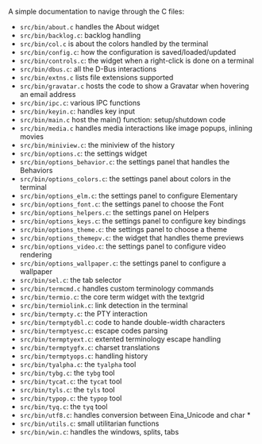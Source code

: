 A simple documentation to navige through the C files:

* `src/bin/about.c` handles the About widget
* `src/bin/backlog.c`: backlog handling
* `src/bin/col.c` is about the colors handled by the terminal
* `src/bin/config.c`: how the configuration is saved/loaded/updated
* `src/bin/controls.c`: the widget when a right-click is done on a terminal
* `src/bin/dbus.c`: all the D-Bus interactions
* `src/bin/extns.c` lists file extensions supported
* `src/bin/gravatar.c` hosts the code to show a Gravatar when hovering an email address
* `src/bin/ipc.c`: various IPC functions
* `src/bin/keyin.c`: handles key input
* `src/bin/main.c` host the main() function: setup/shutdown code
* `src/bin/media.c` handles media interactions like image popups, inlining movies
* `src/bin/miniview.c`: the miniview of the history
* `src/bin/options.c`: the settings widget
* `src/bin/options_behavior.c`: the settings panel that handles the Behaviors
* `src/bin/options_colors.c`: the settings panel about colors in the terminal
* `src/bin/options_elm.c`: the settings panel to configure Elementary
* `src/bin/options_font.c`: the settings panel to choose the Font
* `src/bin/options_helpers.c`: the settings panel on Helpers
* `src/bin/options_keys.c`: the settings panel to configure key bindings
* `src/bin/options_theme.c`: the settings panel to choose a theme
* `src/bin/options_themepv.c`: the widget that handles theme previews
* `src/bin/options_video.c`: the settings panel to configure video rendering
* `src/bin/options_wallpaper.c`: the settings panel to configure a wallpaper
* `src/bin/sel.c`: the tab selector
* `src/bin/termcmd.c` handles custom terminology commands
* `src/bin/termio.c`: the core term widget with the textgrid
* `src/bin/termiolink.c`: link detection in the terminal
* `src/bin/termpty.c`: the PTY interaction
* `src/bin/termptydbl.c`: code to hande double-width characters
* `src/bin/termptyesc.c`: escape codes parsing
* `src/bin/termptyext.c`: extented terminology escape handling
* `src/bin/termptygfx.c`: charset translations
* `src/bin/termptyops.c`: handling history
* `src/bin/tyalpha.c`: the `tyalpha` tool
* `src/bin/tybg.c`: the `tybg` tool
* `src/bin/tycat.c`: the `tycat` tool
* `src/bin/tyls.c`: the `tyls` tool
* `src/bin/typop.c`: the `typop` tool
* `src/bin/tyq.c`: the `tyq` tool
* `src/bin/utf8.c`: handles conversion between Eina_Unicode and char *
* `src/bin/utils.c`: small utilitarian functions
* `src/bin/win.c`: handles the windows, splits, tabs
